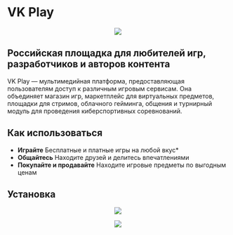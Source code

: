 # VK Play

<p align="center"> <img src="https://www.goha.ru/s/A:MZ/NI/Az79mMzUfV.jpg"> </img> </p>

Российская площадка для любителей игр, разработчиков и авторов контента
---
VK Play — мультимедийная платформа, предоставляющая пользователям доступ к различным игровым сервисам. Она объединяет магазин игр, маркетплейс для виртуальных предметов, площадки для стримов, облачного гейминга, общения и турнирный модуль для проведения киберспортивных соревнований. 
## Как использоваться
- **Играйте** Бесплатные и платные игры на любой вкус* 
- **Общайтесь** Находите друзей и делитесь впечатлениями
- **Покупайте и продавайте** Находите игровые предметы по выгодным ценам
## Установка
<p align="center" >
  <img src="https://thestempedia.com/wp-content/uploads/2019/06/windows-button.png">

<p align="center"> 
  <img src="https://applications.kitco.com/sites/default/files/mac-button.png">   
</p>
